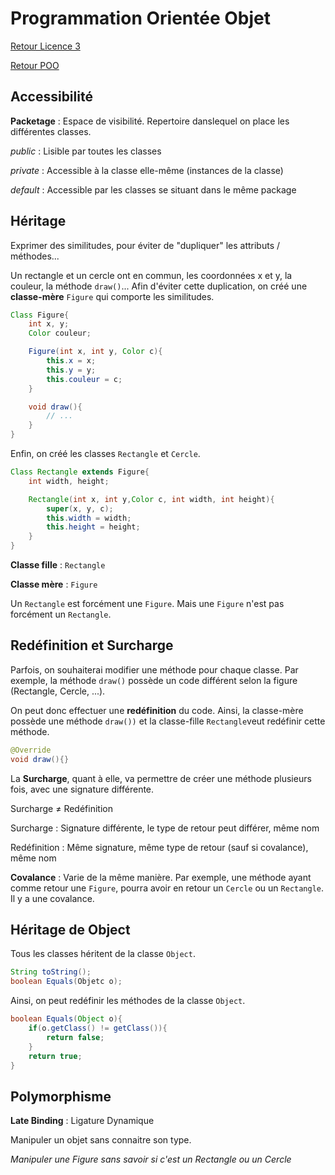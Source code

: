 # Programmation Orientée Objet

[Retour Licence 3](https://mcheungsen.github.io/cours/ "Licence 3")

[Retour POO](index.md)

## Accessibilité
**Packetage** : Espace de visibilité. Repertoire danslequel on place les différentes classes.

*public* : Lisible par toutes les classes

*private* : Accessible à la classe elle-même (instances de la classe)

*default* : Accessible par les classes se situant dans le même package

## Héritage
Exprimer des similitudes, pour éviter de "dupliquer" les attributs / méthodes...

Un rectangle et un cercle ont en commun, les coordonnées x et y, la couleur, la méthode `draw()`... Afin d'éviter cette duplication, on créé une **classe-mère** `Figure` qui comporte les similitudes.

```java
Class Figure{
    int x, y;
    Color couleur;

    Figure(int x, int y, Color c){
        this.x = x;
        this.y = y;
        this.couleur = c;
    }

    void draw(){
        // ...
    }
}
```
Enfin, on créé les classes `Rectangle` et `Cercle`.

```java
Class Rectangle extends Figure{
    int width, height;

    Rectangle(int x, int y,Color c, int width, int height){
        super(x, y, c);
        this.width = width;
        this.height = height;
    }
}
```

**Classe fille** : `Rectangle`

**Classe mère** : `Figure`

Un `Rectangle` est forcément une `Figure`. Mais une `Figure` n'est pas forcément un `Rectangle`.


## Redéfinition et Surcharge

Parfois, on souhaiterai modifier une méthode pour chaque classe. Par exemple, la méthode `draw()` possède un code différent selon la figure (Rectangle, Cercle, ...). 

On peut donc effectuer une **redéfinition** du code. Ainsi, la classe-mère possède une méthode `draw())` et la classe-fille `Rectangle`veut redéfinir cette méthode.

```java
@Override
void draw(){}
```

La **Surcharge**, quant à elle, va permettre de créer une méthode plusieurs fois, avec une signature différente.

Surcharge $\neq$ Redéfinition

Surcharge : Signature différente, le type de retour peut différer, même nom

Redéfinition : Même signature, même type de retour (sauf si covalance), même nom

**Covalance** : Varie de la même manière.
Par exemple, une méthode ayant comme retour une `Figure`, pourra avoir en retour un `Cercle` ou un `Rectangle`. Il y a une covalance.

## Héritage de Object

Tous les classes héritent de la classe `Object`.

```java
String toString();
boolean Equals(Objetc o);
```

Ainsi, on peut redéfinir les méthodes de la classe `Object`.

```java
boolean Equals(Object o){
    if(o.getClass() != getClass()){
        return false;
    }
    return true;
}
```

## Polymorphisme
**Late Binding** : Ligature Dynamique

Manipuler un objet sans connaitre son type.

*Manipuler une Figure sans savoir si c'est un Rectangle ou un Cercle*